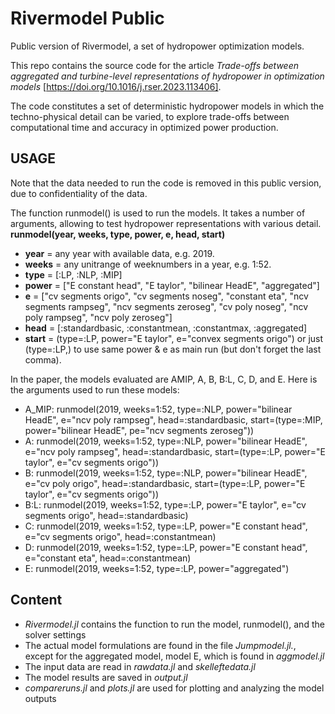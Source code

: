 # Rivermodel Public
Public version of Rivermodel, a set of hydropower optimization models.
 
This repo contains the source code for the article *Trade-offs between aggregated and turbine-level representations of hydropower in optimization models* [https://doi.org/10.1016/j.rser.2023.113406].

The code constitutes a set of deterministic hydropower models in which the techno-physical detail can be varied, to explore trade-offs between computational time and accuracy in optimized power production. 

## USAGE
Note that the data needed to run the code is removed in this public version, due to confidentiality of the data. 

The function runmodel() is used to run the models. It takes a number of arguments, allowing to test hydropower representations with various detail. 
**runmodel(year, weeks, type, power, e, head, start)**

- **year** = any year with available data, e.g. 2019.  
- **weeks** = any unitrange of weeknumbers in a year, e.g. 1:52.
- **type** = [:LP, :NLP, :MIP]
- **power** = ["E constant head", "E taylor", "bilinear HeadE", "aggregated"]
- **e** = ["cv segments origo", "cv segments noseg", "constant eta", "ncv segments rampseg", "ncv segments zeroseg", "cv poly noseg", "ncv poly rampseg", "ncv poly zeroseg"]
- **head** = [:standardbasic, :constantmean, :constantmax, :aggregated]
- **start** = (type=:LP, power="E taylor", e="convex segments origo") or just (type=:LP,) to use same power & e as main run (but don't forget the last comma).

In the paper, the models evaluated are AMIP, A, B, B:L, C, D, and E. Here is the arguments used to run these models:  
- A_MIP: runmodel(2019, weeks=1:52, type=:NLP, power="bilinear HeadE", e="ncv poly rampseg", head=:standardbasic, start=(type=:MIP, power="bilinear HeadE", pe="ncv segments zeroseg"))
- A: runmodel(2019, weeks=1:52, type=:NLP, power="bilinear HeadE", e="ncv poly rampseg", head=:standardbasic, start=(type=:LP, power="E taylor", e="cv segments origo"))
- B: runmodel(2019, weeks=1:52, type=:NLP, power="bilinear HeadE", e="cv poly origo", head=:standardbasic, start=(type=:LP, power="E taylor", e="cv segments origo"))
- B:L: runmodel(2019, weeks=1:52, type=:LP, power="E taylor", e="cv segments origo", head=:standardbasic)
- C: runmodel(2019, weeks=1:52, type=:LP, power="E constant head", e="cv segments origo", head=:constantmean)	
- D: runmodel(2019, weeks=1:52, type=:LP, power="E constant head", e="constant eta", head=:constantmean)	
- E: runmodel(2019, weeks=1:52, type=:LP, power="aggregated")

## Content
- *Rivermodel.jl* contains the function to run the model, runmodel(), and the solver settings  
- The actual model formulations are found in the file *Jumpmodel.jl.*, except for the aggregated model, model E, which is found in *aggmodel.jl*  
- The input data are read in *rawdata.jl* and *skelleftedata.jl*  
- The model results are saved in *output.jl*  
- *compareruns.jl* and *plots.jl* are used for plotting and analyzing the model outputs









 
 
